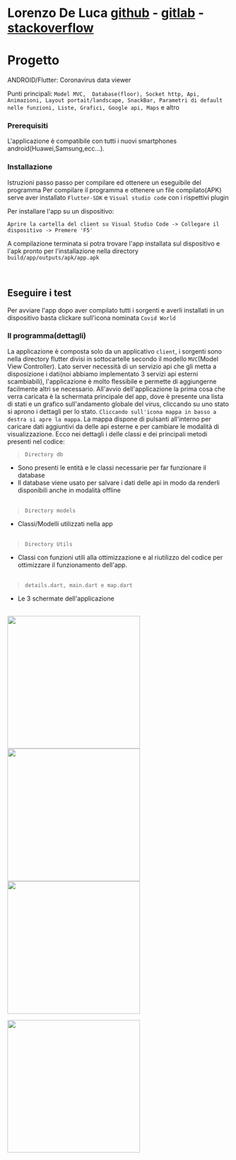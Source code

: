 # **Lorenzo De Luca** [github](https://github.com/lorenzodeluca) - [gitlab](https://gitlab.com/lorenzodeluca) - [stackoverflow](https://stackoverflow.com/users/9441578/lorenzo?tab=profile)

# Progetto

ANDROID/Flutter: Coronavirus data viewer

Punti principali: `Model MVC,  Database(floor), Socket http, Api, Animazioni, Layout portait/landscape, SnackBar, Parametri di default nelle funzioni, Liste, Grafici, Google api, Maps` e altro

### Prerequisiti

L'applicazione è compatibile con tutti i nuovi smartphones android(Huawei,Samsung,ecc...).

### Installazione 

Istruzioni passo passo per compilare ed ottenere un eseguibile del programma
Per compilare il programma e ottenere un file compilato(APK) serve aver installato `Flutter-SDK` e `Visual studio code` con i rispettivi plugin

Per installare l'app su un dispositivo:
```
Aprire la cartella del client su Visual Studio Code -> Collegare il dispositivo -> Premere 'F5'
```
A compilazione terminata si potra trovare l'app installata sul dispositivo e  l'apk pronto per l'installazione nella directory `build/app/outputs/apk/app.apk`

<br />

## Eseguire i test

Per avviare l'app dopo aver compilato tutti i sorgenti e averli installati in un dispositivo basta clickare sull'icona nominata `Covid World`


### Il programma(dettagli)
La applicazione è composta solo da un applicativo `client`, i sorgenti sono nella directory flutter divisi in sottocartelle secondo il modello  `MVC`(Model View Controller). Lato server necessità di un servizio api che gli metta a disposizione i dati(noi abbiamo implementato 3 servizi api esterni scambiabili), l'applicazione è molto flessibile e permette di aggiungerne facilmente altri se necessario. 
All'avvio dell'applicazione la prima cosa che verra caricata è la schermata principale del app, dove è presente una lista di stati e un grafico sull'andamento globale del virus, cliccando su uno stato si aprono i dettagli per lo stato. `Cliccando sull'icona mappa in basso a destra si apre la mappa`. La mappa dispone di pulsanti all'interno per caricare dati aggiuntivi da delle api esterne e per cambiare le modalità di visualizzazione. 
Ecco nei dettagli i delle classi e dei principali metodi presenti nel codice:

> `Directory db`
- Sono presenti le entità e le classi necessarie per far funzionare il database
- Il database viene usato per salvare i dati delle api in modo da renderli disponibili anche in modalità offline
<br />  <br /> 
  

> `Directory models`
- Classi/Modelli utilizzati nella app
<br />  <br /> 


> `Directory Utils`
- Classi con funzioni utili alla ottimizzazione e al riutilizzo del codice per ottimizzare il funzionamento dell'app.
<br />  <br /> 

> `details.dart, main.dart e map.dart`
- Le 3 schermate dell'applicazione
<br />  <br /> 

<p float="left">
  <img src="/screenshots/Screenshot_2020-06-15-02-02-20-261_pro.delucalorenzo.covidworld.jpg" width="300">
  <img src="/screenshots/Screenshot_2020-06-14-22-14-01-042_pro.delucalorenzo.covidworld.jpg" width="300">
  <img src="/screenshots/Screenshot_2020-06-14-23-18-56-898_pro.delucalorenzo.covidworld.jpg" width="300">
</p>
<p float="left">
  <img src="/screenshots/Screenshot_2020-06-14-23-23-21-195_pro.delucalorenzo.covidworld.jpg" width="300">
</p>



